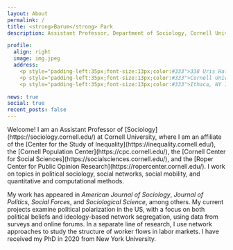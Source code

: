 ```yaml
---
layout: About
permalink: /
title: <strong>Barum</strong> Park
description: Assistant Professor, Department of Sociology, Cornell University

profile:
  align: right
  image: img.jpeg
  address:
    <p style="padding-left:35px;font-size:13px;color:#333">338 Uris Hall</p>
    <p style="padding-left:35px;font-size:13px;color:#333">Cornell University</p>
    <p style="padding-left:35px;font-size:13px;color:#333">Ithaca, NY 14853</p>

news: true
social: true
recent_posts: false
---
```


<span class="about">
Welcome! I am an Assistant Professor of [Sociology](https://sociology.cornell.edu/) at Cornell University, where I am an affiliate of the [Center for the Study of Inequality](https://inequality.cornell.edu/), the [Cornell Population Center](https://cpc.cornell.edu/), the [Cornell Center for Social Sciences](https://socialsciences.cornell.edu/), and the [Roper Center for Public Opinion Research](https://ropercenter.cornell.edu/). I work on topics in political sociology, social networks, social mobility, and quantitative and computational methods.</span>

My work has appeared in *American Journal of Sociology*, *Journal of Politics*, *Social Forces*, and *Sociological Science*, among others. My current projects examine political polarization in the US, with a focus on both political beliefs and ideology-based network segregation, using data from surveys and online forums. In a separate line of research, I use network approaches to study the structure of worker flows in labor markets. I have received my PhD in 2020 from New York University.

<!-- While my old blog from my graduate years is currently closed, previously uploaded posts can be found [here]({{ site.baseurl }}{% link blog/index.html %}). -->
